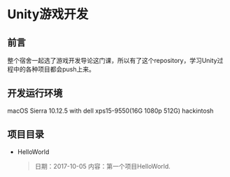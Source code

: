 Unity游戏开发
================
前言
----------------
整个宿舍一起选了游戏开发导论这门课，所以有了这个repository，学习Unity过程中的各种项目都会push上来。

开发运行环境
----------------
macOS Sierra 10.12.5 with dell xps15-9550(16G 1080p 512G) hackintosh

项目目录
---------------
* HelloWorld
  >日期：2017-10-05
   内容：第一个项目HelloWorld.


